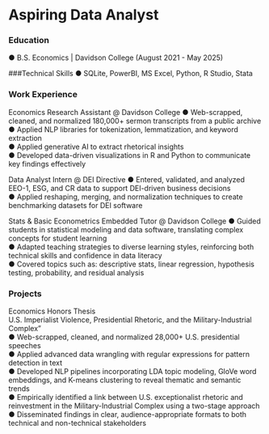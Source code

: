 # Aspiring Data Analyst 

### Education 
● B.S. Economics | Davidson College (August 2021 - May 2025)


###Technical Skills 
● SQLite, PowerBI, MS Excel, Python, R Studio, Stata

### Work Experience
Economics Research Assistant @ Davidson College
● Web-scrapped, cleaned, and normalized 180,000+ sermon transcripts from a public archive <br>
● Applied NLP libraries for tokenization, lemmatization, and keyword extraction <br>
● Applied generative AI to extract rhetorical insights <br>
● Developed data-driven visualizations in R and Python to communicate key findings effectively <br>

Data Analyst Intern @ DEI Directive
● Entered, validated, and analyzed EEO-1, ESG, and CR data to support DEI-driven business decisions <br>
● Applied reshaping, merging, and normalization techniques to create benchmarking datasets for DEI software <br>

Stats & Basic Econometrics Embedded Tutor @ Davidson College
● Guided students in statistical modeling and data software, translating complex concepts for student learning <br>
● Adapted teaching strategies to diverse learning styles, reinforcing both technical skills and confidence in data literacy <br>
● Covered topics such as: descriptive stats, linear regression, hypothesis testing, probability, and residual analysis<br>

### Projects
Economics Honors Thesis<br>
U.S. Imperialist Violence, Presidential Rhetoric, and the Military-Industrial Complex”<br>
● Web-scrapped, cleaned, and normalized 28,000+ U.S. presidential speeches<br>
● Applied advanced data wrangling with regular expressions for pattern detection in text<br>
● Developed NLP pipelines incorporating LDA topic modeling, GloVe word embeddings, and K-means clustering to reveal thematic and semantic trends <br>
● Empirically identified a link between U.S. exceptionalist rhetoric and reinvestment in the Military-Industrial Complex using a two-stage approach <br>
● Disseminated findings in clear, audience-appropriate formats to both technical and non-technical stakeholders <br>



